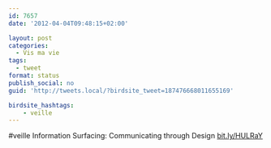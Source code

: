 ```yaml
---
id: 7657
date: '2012-04-04T09:48:15+02:00'

layout: post
categories:
  - Vis ma vie
tags:
  - tweet
format: status
publish_social: no
guid: 'http://tweets.local/?birdsite_tweet=187476668011655169'

birdsite_hashtags:
    - veille
---
```


\#veille Information Surfacing: Communicating through Design [bit.ly/HULRaY](http://bit.ly/HULRaY)